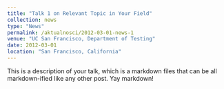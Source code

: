 ```yaml
---
title: "Talk 1 on Relevant Topic in Your Field"
collection: news
type: "News"
permalink: /aktualnosci/2012-03-01-news-1
venue: "UC San Francisco, Department of Testing"
date: 2012-03-01
location: "San Francisco, California"
---
```


This is a description of your talk, which is a markdown files that can be all markdown-ified like any other post. Yay markdown!
